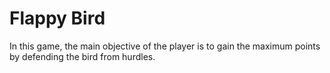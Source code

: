 # Flappy Bird
In this game, the main objective of the player is to gain the maximum points by defending the bird from hurdles.
